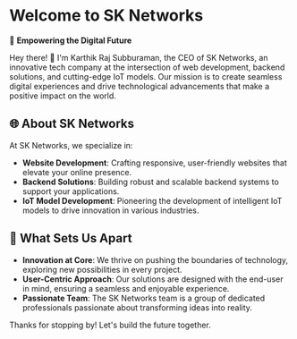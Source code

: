 # Welcome to SK Networks

🚀 **Empowering the Digital Future**

Hey there! 👋 I'm Karthik Raj Subburaman, the CEO of SK Networks, an innovative tech company at the intersection of web development, backend solutions, and cutting-edge IoT models. Our mission is to create seamless digital experiences and drive technological advancements that make a positive impact on the world.

## 🌐 About SK Networks

At SK Networks, we specialize in:

- **Website Development**: Crafting responsive, user-friendly websites that elevate your online presence.
- **Backend Solutions**: Building robust and scalable backend systems to support your applications.
- **IoT Model Development**: Pioneering the development of intelligent IoT models to drive innovation in various industries.

## 🚀 What Sets Us Apart

- **Innovation at Core**: We thrive on pushing the boundaries of technology, exploring new possibilities in every project.
- **User-Centric Approach**: Our solutions are designed with the end-user in mind, ensuring a seamless and enjoyable experience.
- **Passionate Team**: The SK Networks team is a group of dedicated professionals passionate about transforming ideas into reality.



Thanks for stopping by! Let's build the future together.
